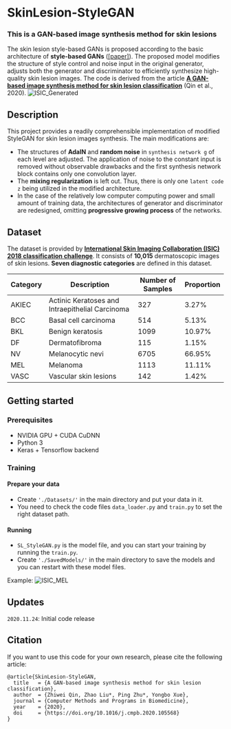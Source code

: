 SkinLesion-StyleGAN
======================
### This is a GAN-based image synthesis method for skin lesions
The skin lesion style-based GANs is proposed according to the basic architecture of **style-based GANs** ([[paper]](https://arxiv.org/abs/1812.04948)). The proposed model modifies the structure of style control and noise input in the original generator, adjusts both the generator and discriminator to efficiently synthesize high-quality skin lesion images. The code is derived from the article [**A GAN-based image synthesis method for skin lesion classification**](https://doi.org/10.1016/j.cmpb.2020.105568) (Qin et al., 2020).
![ISIC_Generated](https://github.com/QinMichael/SkinLesion-StyleGAN/blob/main/Results/SL-StyleGAN_generated.jpg)

Description
------------------
This project provides a readily comprehensible implementation of modified StyleGAN for skin lesion images synthesis. The main modifications are:
* The structures of **AdaIN** and **random noise** in `synthesis network g` of each level are adjusted. The application of noise to the constant input is removed without observable drawbacks and the first synthesis network block contains only one convolution layer.
* The **mixing regularization** is left out. Thus, there is only one `latent code z` being utilized in the modified architecture.
* In the case of the relatively low computer computing power and small amount of training data, the architectures of generator and discriminator are redesigned, omitting **progressive growing process** of the networks.

Dataset
------------------
The dataset is provided by [**International Skin Imaging Collaboration (ISIC) 2018 classification challenge**](https://arxiv.org/abs/1902.03368). It consists of **10,015** dermatoscopic images of skin lesions.  **Seven diagnostic categories** are defined in this dataset.

Category | Description | Number of Samples | Proportion
-------- | ----------- |----------------- | --------
AKIEC | Actinic Keratoses and Intraepithelial Carcinoma | 327 | 3.27%
BCC | Basal cell carcinoma | 514 | 5.13%
BKL | Benign keratosis | 1099 | 10.97%
DF | Dermatofibroma | 115 | 1.15%
NV | Melanocytic nevi | 6705 | 66.95%
MEL | Melanoma | 1113 | 11.11%
VASC | Vascular skin lesions | 142 | 1.42%

Getting started
------------------
### Prerequisites
* NVIDIA GPU + CUDA CuDNN
* Python 3
* Keras + Tensorflow backend

### Training
#### Prepare your data
* Create  `'./Datasets/'` in the main directory and put your data in it. 
* You need to check the code files `data_loader.py` and `train.py` to set the right dataset path.

#### Running
* `SL_StyleGAN.py` is the model file, and you can start your training by running the `train.py`.
* Create `'./SavedModels/'` in the main directory to save the models and you can restart with these model files.

Example:
![ISIC_MEL](https://github.com/QinMichael/SkinLesion-StyleGAN/blob/main/Results/ISIC_mel.png)

Updates
------------------
`2020.11.24`: Initial code release

Citation
------------------
If you want to use this code for your own research, please cite the following article:
``` 
@article{SkinLesion-StyleGAN,
  title   = {A GAN-based image synthesis method for skin lesion classification},
  author  = {Zhiwei Qin, Zhao Liu*, Ping Zhu*, Yongbo Xue},
  journal = {Computer Methods and Programs in Biomedicine},
  year    = {2020},
  doi     = {https://doi.org/10.1016/j.cmpb.2020.105568}
}
```

